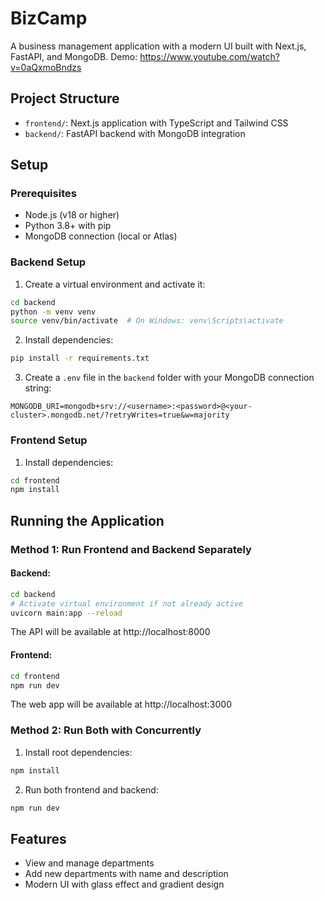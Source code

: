 # BizCamp

A business management application with a modern UI built with Next.js, FastAPI, and MongoDB.
Demo: https://www.youtube.com/watch?v=0aQxmoBndzs

## Project Structure

- `frontend/`: Next.js application with TypeScript and Tailwind CSS
- `backend/`: FastAPI backend with MongoDB integration

## Setup

### Prerequisites

- Node.js (v18 or higher)
- Python 3.8+ with pip
- MongoDB connection (local or Atlas)

### Backend Setup

1. Create a virtual environment and activate it:

```bash
cd backend
python -m venv venv
source venv/bin/activate  # On Windows: venv\Scripts\activate
```

2. Install dependencies:

```bash
pip install -r requirements.txt
```

3. Create a `.env` file in the `backend` folder with your MongoDB connection string:

```
MONGODB_URI=mongodb+srv://<username>:<password>@<your-cluster>.mongodb.net/?retryWrites=true&w=majority
```

### Frontend Setup

1. Install dependencies:

```bash
cd frontend
npm install
```

## Running the Application

### Method 1: Run Frontend and Backend Separately

#### Backend:

```bash
cd backend
# Activate virtual environment if not already active
uvicorn main:app --reload
```

The API will be available at http://localhost:8000

#### Frontend:

```bash
cd frontend
npm run dev
```

The web app will be available at http://localhost:3000

### Method 2: Run Both with Concurrently

1. Install root dependencies:

```bash
npm install
```

2. Run both frontend and backend:

```bash
npm run dev
```

## Features

- View and manage departments
- Add new departments with name and description
- Modern UI with glass effect and gradient design
